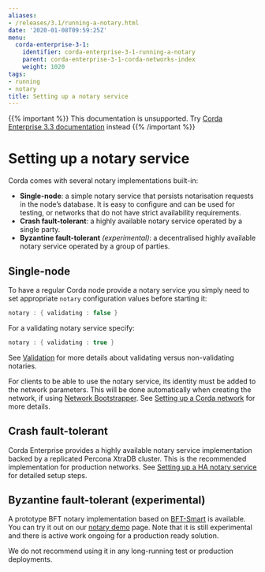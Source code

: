 ```yaml
---
aliases:
- /releases/3.1/running-a-notary.html
date: '2020-01-08T09:59:25Z'
menu:
  corda-enterprise-3-1:
    identifier: corda-enterprise-3-1-running-a-notary
    parent: corda-enterprise-3-1-corda-networks-index
    weight: 1020
tags:
- running
- notary
title: Setting up a notary service
---
```

{{% important %}}
This documentation is unsupported.
Try [Corda Enterprise 3.3 documentation](/docs/corda-enterprise/3.3/_index.md) instead
{{% /important %}}


# Setting up a notary service

Corda comes with several notary implementations built-in:


* **Single-node**: a simple notary service that persists notarisation requests in the node’s database. It is easy to configure
and can be used for testing, or networks that do not have strict availability requirements.
* **Crash fault-tolerant**: a highly available notary service operated by a single party.
* **Byzantine fault-tolerant** *(experimental)*: a decentralised highly available notary service operated by a group of parties.


## Single-node

To have a regular Corda node provide a notary service you simply need to set appropriate `notary` configuration values
before starting it:

```kotlin
notary : { validating : false }
```

For a validating notary service specify:

```kotlin
notary : { validating : true }
```

See [Validation](key-concepts-notaries.md#key-concepts-notaries-validation) for more details about validating versus non-validating notaries.

For clients to be able to use the notary service, its identity must be added to the network parameters. This will be
done automatically when creating the network, if using [Network Bootstrapper](network-bootstrapper.md). See [Setting up a Corda network](setting-up-a-corda-network.md)
for more details.


## Crash fault-tolerant

Corda Enterprise provides a highly available notary service implementation backed by a replicated Percona XtraDB cluster.
This is the recommended implementation for production networks. See [Setting up a HA notary service](running-a-notary-cluster/toctree.md) for detailed
setup steps.


## Byzantine fault-tolerant (experimental)

A prototype BFT notary implementation based on [BFT-Smart](https://github.com/bft-smart/library) is available. You can
try it out on our [notary demo](https://github.com/corda/corda/tree/release-V3.1/samples/notary-demo) page. Note that it
is still experimental and there is active work ongoing for a production ready solution.

We do not recommend using it in any long-running test or production deployments.

